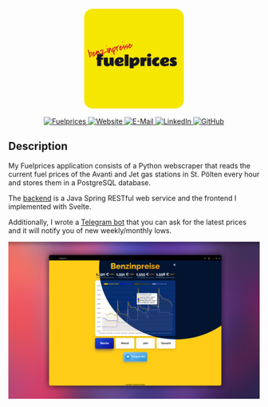 <p align="center">
  <img src="static/logo.png" width="200" alt="Fuelprices Icon" /><br/>
</p>

<p align="center">
  <a href="https://play.google.com/store/apps/details?id=at.simonmader.blur_fit">
    <img src="https://img.shields.io/badge/Fuelprices-Website-yellow?logo=brave&logoColor=yellow" alt="Fuelprices" />
  </a>
  <a href="https://simonmader.at/">
    <img src="https://img.shields.io/badge/simonmader.at-Website-orange?logo=brave&logoColor=orange" alt="Website" />
  </a>
  <a href="mailto:mail@simonmader.at">  
    <img src="https://img.shields.io/badge/mail%40simonmader.at-E--Mail-red?logo=gmail&logoColor=red" alt="E-Mail" />
  </a>
  <a href="https://www.linkedin.com/in/simonmader/">  
    <img src="https://img.shields.io/badge/simonmader-LinkedIn-blue?logo=linkedin&logoColor=blue" alt="LinkedIn" />
  </a>
  <a href="https://github.com/simonmader17">  
    <img src="https://img.shields.io/badge/simonmader17-GitHub-lightgray?logo=github&logoColor=lightgray" alt="GitHub" />
  </a>
</p>

## Description

My Fuelprices application consists of a Python webscraper that reads the current fuel prices of the Avanti and Jet gas stations in St. Pölten every hour and stores them in a PostgreSQL database.

The [backend](https://github.com/simonmader17/fuelprices-api) is a Java Spring RESTful web service and the frontend I implemented with Svelte.

Additionally, I wrote a [Telegram bot](https://github.com/simonmader17/fuelprices-bot) that you can ask for the latest prices and it will notify you of new weekly/monthly lows.

![Readme Banner](static/banner.png)

